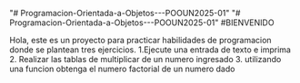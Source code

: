 "# Programacion-Orientada-a-Objetos---POOUN2025-01" 
"# Programacion-Orientada-a-Objetos---POOUN2025-01" 
#BIENVENIDO

Hola, este es un proyecto para practicar habilidades de programacion donde se plantean tres ejercicios.
1.Ejecute una entrada de texto e imprima
2. Realizar las tablas de multiplicar de un numero ingresado
3. utilizando una funcion obtenga el numero factorial de un numero dado
